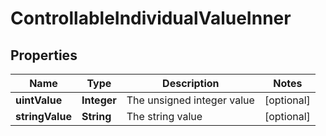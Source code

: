 

# ControllableIndividualValueInner


## Properties

| Name | Type | Description | Notes |
|------------ | ------------- | ------------- | -------------|
|**uintValue** | **Integer** | The unsigned integer value |  [optional] |
|**stringValue** | **String** | The string value |  [optional] |



